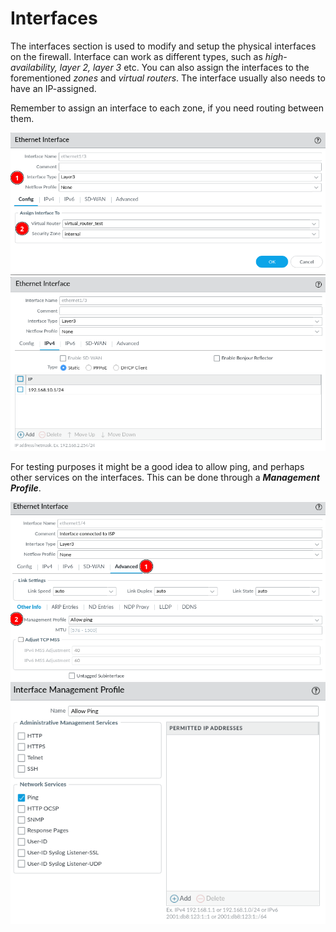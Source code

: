 # Interfaces

The interfaces section is used to modify and setup the physical interfaces on the firewall. Interface can work as different types, such as *high-availability, layer 2, layer 3* etc. You can also assign the interfaces to the forementioned *zones* and *virtual routers*. The interface usually also needs to have an IP-assigned.

Remember to assign an interface to each zone, if you need routing between them.

![interface](../images/interfaces.png)
![interface_ip](../images/interfaces_ip.png)

For testing purposes it might be a good idea to allow ping, and perhaps other services on the interfaces. This can be done through a ***Management Profile***. 

![interface_advanced](../images/interface_advanced.png)
![management_profle](../images/management_profle.png)

